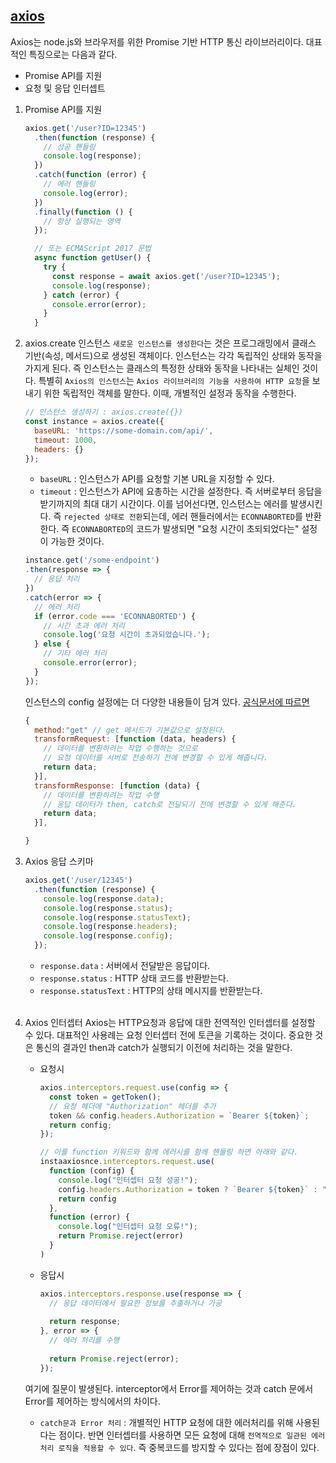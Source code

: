 ## [axios](https://axios-http.com/kr/docs/intro)

Axios는 node.js와 브라우저를 위한 Promise 기반 HTTP 통신 라이브러리이다. 대표적인 특징으로는 다음과 같다. 
- Promise API를 지원
- 요청 및 응답 인터셉트

1. Promise API를 지원

    ```javascript
    axios.get('/user?ID=12345')
      .then(function (response) {
        // 성공 핸들링
        console.log(response);
      })
      .catch(function (error) {
        // 에러 핸들링
        console.log(error);
      })
      .finally(function () {
        // 항상 실행되는 영역
      });

      // 또는 ECMAScript 2017 문법
      async function getUser() {
        try {
          const response = await axios.get('/user?ID=12345');
          console.log(response);
        } catch (error) {
          console.error(error);
        }
      }
    ```

2. axios.create 인스턴스 
`새로운 인스턴스를 생성한다`는 것은 프로그래밍에서 클래스 기반(속성, 메서드)으로 생성된 객체이다. 인스턴스는 각각 독립적인 상태와 동작을 가지게 된다. 즉 인스턴스는 클래스의 특정한 상태와 동작을 나타내는 실체인 것이다. 특별히 `Axios의 인스턴스`는 `Axios 라이브러리의 기능을 사용하여 HTTP 요청`을 보내기 위한 독립적인 객체를 말한다. 이때, 개별적인 설정과 동작을 수행한다. 


    ```jsx
    // 인스턴스 생성하기 : axios.create({})
    const instance = axios.create({
      baseURL: 'https://some-domain.com/api/',
      timeout: 1000,
      headers: {}
    });
    ```

    - `baseURL` : 인스턴스가 API를 요청할 기본 URL을 지정할 수 있다. 
    - `timeout` : 인스턴스가 API에 요총하는 시간을 설정한다. 즉 서버로부터 응답을 받기까지의 최대 대기 시간이다. 이를 넘어선다면, 인스턴스는 에러를 발생시킨다. 즉 `rejected 상태로 전환`되는데, 에러 핸들러에서는 `ECONNABORTED`를 반환한다. 즉 `ECONNABORTED`의 코드가 발생되면 "요청 시간이 초되되었다는" 설정이 가능한 것이다. 

    ```javascript 
    instance.get('/some-endpoint')
    .then(response => {
      // 응답 처리
    })
    .catch(error => {
      // 에러 처리 
      if (error.code === 'ECONNABORTED') {
        // 시간 초과 에러 처리
        console.log('요청 시간이 초과되었습니다.');
      } else {
        // 기타 에러 처리
        console.error(error);
      }
    });
    ```

    인스턴스의 config 설정에는 더 다양한 내용들이 담겨 있다. [공식문서에 따르면](https://axios-http.com/kr/docs/req_config)

    ```javascript 
    {
      method:"get" // get 메서드가 기본값으로 설정된다. 
      transformRequest: [function (data, headers) {
        // 데이터를 변환하려는 작업 수행하는 것으로 
        // 요청 데이터를 서버로 전송하기 전에 변경할 수 있게 해줍니다.
        return data;
      }],
      transformResponse: [function (data) {
        // 데이터를 변환하려는 작업 수행
        // 응답 데이터가 then, catch로 전달되기 전에 변경할 수 있게 해준다. 
        return data;
      }],

    }
    ```

3. Axios 응답 스키마 

    ```javascript
    axios.get('/user/12345')
      .then(function (response) {
        console.log(response.data);
        console.log(response.status);
        console.log(response.statusText);
        console.log(response.headers);
        console.log(response.config);
      });
    ```

    - `response.data` : 서버에서 전달받은 응답이다.
    - `response.status` : HTTP 상태 코드를 반환받는다. 
    - `response.statusText` : HTTP의 상태 메시지를 반환받는다. 
    <br/><br/>

4. Axios 인터셉터
   Axios는 HTTP요청과 응답에 대한 전역적인 인터셉터를 설정할 수 있다. 대표적인 사용례는 요청 인터셉터 전에 토큰을 기록하는 것이다. 중요한 것은 통신의 결과인 then과 catch가 실행되기 이전에 처리하는 것을 말한다. 

    - 요청시 

      ```javascript 
      axios.interceptors.request.use(config => {
        const token = getToken();
        // 요청 헤더에 "Authorization" 헤더를 추가
        token && config.headers.Authorization = `Bearer ${token}`;
        return config;
      });

      // 이를 function 키워드와 함께 에러시를 함께 핸들링 하면 아래와 같다. 
      instaaxiosnce.interceptors.request.use(
        function (config) {
          console.log("인터셉터 요청 성공!");
          config.headers.Authorization = token ? `Bearer ${token}` : "";
          return config
        },
        function (error) {
          console.log("인터셉터 요청 오류!");
          return Promise.reject(error)
        } 
      )
      ```

    - 응답시 

      ```javascript
      axios.interceptors.response.use(response => {
        // 응답 데이터에서 필요한 정보를 추출하거나 가공
        
        return response;
      }, error => {
        // 에러 처리를 수행
        
        return Promise.reject(error);
      });
      ```  

    여기에 질문이 발생된다. interceptor에서 Error를 제어하는 것과 catch 문에서 Error를 제어하는 방식에서의 차이다. 
    - `catch문과 Error 처리` : 개별적인 HTTP 요청에 대한 에러처리를 위해 사용된다는 점이다. 반면 인터셉터를 사용하면 모든 요청에 대해 `전역적으로 일관된 에러 처리 로직을 적용할 수 있다`. 즉 중복코드를 방지할 수 있다는 점에 장점이 있다. 